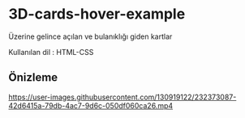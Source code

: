 # 3D-cards-hover-example
Üzerine gelince açılan ve bulanıklığı giden kartlar

Kullanılan dil : HTML-CSS

## Önizleme


https://user-images.githubusercontent.com/130919122/232373087-42d6415a-79db-4ac7-9d6c-050df060ca26.mp4

